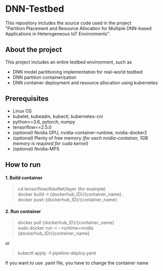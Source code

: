 # DNN-Testbed

This repository includes the source code used in the project  
"Partition Placement and Resource Allocation for Multiple DNN-based Applications in Heterogeneous IoT Environments".

## About the project

This project includes an entire testbed environment, such as
*  DNN model partitioning implementation for real-world testbed
*  DNN partition containerization
*  DNN container deployment and resource allocation using kubernetes

## Prerequisites
*  Linux OS
*  kubelet, kubeadm, kubectl, kubernetes-cni
*  python>=3.6, pytorch, numpy
*  tensorflow==2.5.0
*  *(optional)* Nvidia GPU, nvidia-container-runtime, nvidia-docker2
*  *(optional)* Plenty of free memory *(for each nvidia-container, 1GB memory is required for cuda kernel)*
*  *(optional)* Nvidia-MPS

## How to run
#### 1. Build container
>  cd tensorflow/AlexNet/layer (for example)  
>  docker build -t {dockerhub_ID}/{container_name} .  
>  docker push {dockerhub_ID}/{container_name}  

#### 2. Run container
>  docker pull {dockerhub_ID}/{container_name}  
>  sudo docker run -i --runtime=nvidia {dockerhub_ID}/{container_name}

or

>  kubectl apply -f pipeline-deploy.yaml  

If you want to use .yaml file, you have to change the container name  
